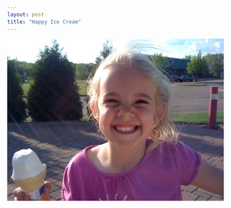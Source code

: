 ```yaml
---
layout: post
title: "Happy Ice Cream"
---
```


                  
<p><img src="/hodsmedia/601713861.jpg"/></p>


     
